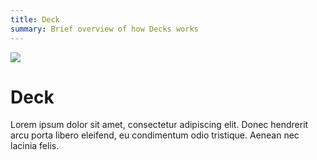 ```yaml
---
title: Deck
summary: Brief overview of how Decks works
---
```

![](/images/unnamed.png)

# Deck

Lorem ipsum dolor sit amet, consectetur adipiscing elit. Donec hendrerit arcu porta libero eleifend, eu condimentum odio tristique. Aenean nec lacinia felis.
